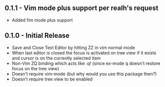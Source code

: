 ## 0.1.1 - Vim mode plus support per realh's request
* Added fim mode plus support

## 0.1.0 - Initial Release
* Save and Close Text Editor by hitting ZZ in vim normal mode
* When last editor is closed the focus is activated on tree view if it exists
and cursor is on the currently selected item
* Non-Vim ZQ binding which acts like :q! (since ex-mode q doesn't restore focus
on the tree view)
* Doesn't require vim-mode (but why would you use this package then?)
* Doesn't require tree view to be enabled
